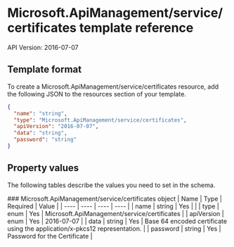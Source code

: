 # Microsoft.ApiManagement/service/certificates template reference
API Version: 2016-07-07
## Template format

To create a Microsoft.ApiManagement/service/certificates resource, add the following JSON to the resources section of your template.

```json
{
  "name": "string",
  "type": "Microsoft.ApiManagement/service/certificates",
  "apiVersion": "2016-07-07",
  "data": "string",
  "password": "string"
}
```
## Property values

The following tables describe the values you need to set in the schema.

<a id="Microsoft.ApiManagement/service/certificates" />
### Microsoft.ApiManagement/service/certificates object
|  Name | Type | Required | Value |
|  ---- | ---- | ---- | ---- |
|  name | string | Yes |  |
|  type | enum | Yes | Microsoft.ApiManagement/service/certificates |
|  apiVersion | enum | Yes | 2016-07-07 |
|  data | string | Yes | Base 64 encoded certificate using the application/x-pkcs12 representation. |
|  password | string | Yes | Password for the Certificate |

